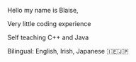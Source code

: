 Hello my name is Blaise,

Very little coding experience 

Self teaching C++ and Java 

Bilingual: English, Irish, Japanese 🇮🇪🇯🇵
